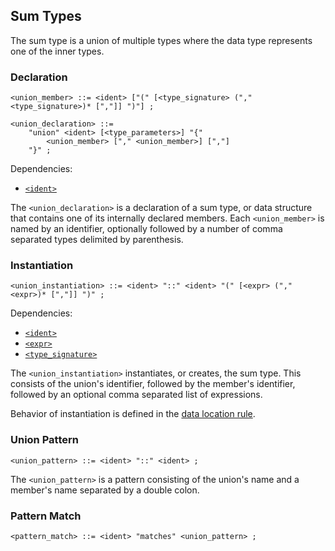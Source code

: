 ## Sum Types

The sum type is a union of multiple types where the data type represents one of the inner types.

### Declaration

```ebnf
<union_member> ::= <ident> ["(" [<type_signature> ("," <type_signature>)* [","]] ")"] ;

<union_declaration> ::=
    "union" <ident> [<type_parameters>] "{"
        <union_member> ["," <union_member>] [","]
    "}" ;
```

Dependencies:

- [`<ident>`](../identifiers.md)

The `<union_declaration>` is a declaration of a sum type, or data structure that contains one of its
internally declared members. Each `<union_member>` is named by an identifier, optionally followed by
a number of comma separated types delimited by parenthesis.

### Instantiation

```ebnf
<union_instantiation> ::= <ident> "::" <ident> "(" [<expr> ("," <expr>)* [","]] ")" ;
```

Dependencies:

- [`<ident>`](../identifiers.md)
- [`<expr>`](../expressions.md)
- [`<type_signature>`](./signature.md)

The `<union_instantiation>` instantiates, or creates, the sum type. This consists of the union's
identifier, followed by the member's identifier, followed by an optional comma separated list of
expressions.

Behavior of instantiation is defined in the [data location rule](../../semantics/data-locations.md).

### Union Pattern

```ebnf
<union_pattern> ::= <ident> "::" <ident> ;
```

The `<union_pattern>` is a pattern consisting of the union's name and a member's name separated by a
double colon.

### Pattern Match

```ebnf
<pattern_match> ::= <ident> "matches" <union_pattern> ;
```
